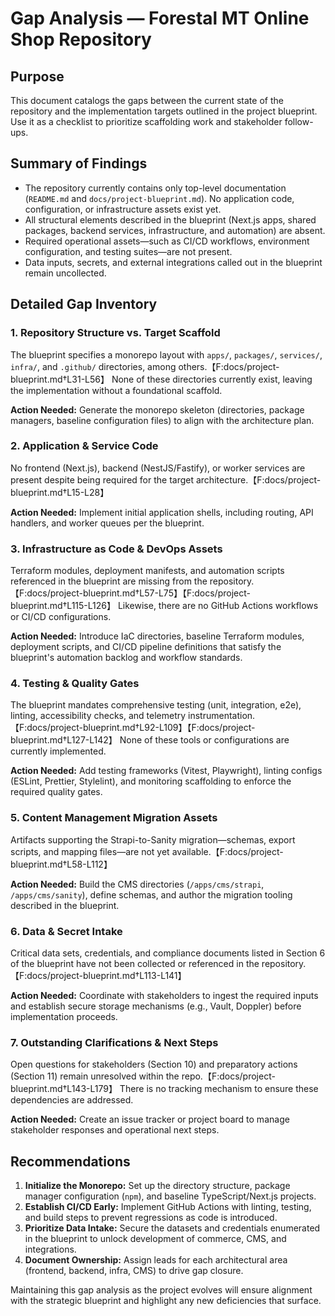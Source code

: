 # Gap Analysis — Forestal MT Online Shop Repository

## Purpose
This document catalogs the gaps between the current state of the repository and the implementation targets outlined in the project blueprint. Use it as a checklist to prioritize scaffolding work and stakeholder follow-ups.

## Summary of Findings
- The repository currently contains only top-level documentation (`README.md` and `docs/project-blueprint.md`). No application code, configuration, or infrastructure assets exist yet.
- All structural elements described in the blueprint (Next.js apps, shared packages, backend services, infrastructure, and automation) are absent.
- Required operational assets—such as CI/CD workflows, environment configuration, and testing suites—are not present.
- Data inputs, secrets, and external integrations called out in the blueprint remain uncollected.

## Detailed Gap Inventory

### 1. Repository Structure vs. Target Scaffold
The blueprint specifies a monorepo layout with `apps/`, `packages/`, `services/`, `infra/`, and `.github/` directories, among others.【F:docs/project-blueprint.md†L31-L56】 None of these directories currently exist, leaving the implementation without a foundational scaffold.

**Action Needed:** Generate the monorepo skeleton (directories, package managers, baseline configuration files) to align with the architecture plan.

### 2. Application & Service Code
No frontend (Next.js), backend (NestJS/Fastify), or worker services are present despite being required for the target architecture.【F:docs/project-blueprint.md†L15-L28】

**Action Needed:** Implement initial application shells, including routing, API handlers, and worker queues per the blueprint.

### 3. Infrastructure as Code & DevOps Assets
Terraform modules, deployment manifests, and automation scripts referenced in the blueprint are missing from the repository.【F:docs/project-blueprint.md†L57-L75】【F:docs/project-blueprint.md†L115-L126】 Likewise, there are no GitHub Actions workflows or CI/CD configurations.

**Action Needed:** Introduce IaC directories, baseline Terraform modules, deployment scripts, and CI/CD pipeline definitions that satisfy the blueprint's automation backlog and workflow standards.

### 4. Testing & Quality Gates
The blueprint mandates comprehensive testing (unit, integration, e2e), linting, accessibility checks, and telemetry instrumentation.【F:docs/project-blueprint.md†L92-L109】【F:docs/project-blueprint.md†L127-L142】 None of these tools or configurations are currently implemented.

**Action Needed:** Add testing frameworks (Vitest, Playwright), linting configs (ESLint, Prettier, Stylelint), and monitoring scaffolding to enforce the required quality gates.

### 5. Content Management Migration Assets
Artifacts supporting the Strapi-to-Sanity migration—schemas, export scripts, and mapping files—are not yet available.【F:docs/project-blueprint.md†L58-L112】

**Action Needed:** Build the CMS directories (`/apps/cms/strapi`, `/apps/cms/sanity`), define schemas, and author the migration tooling described in the blueprint.

### 6. Data & Secret Intake
Critical data sets, credentials, and compliance documents listed in Section 6 of the blueprint have not been collected or referenced in the repository.【F:docs/project-blueprint.md†L113-L141】

**Action Needed:** Coordinate with stakeholders to ingest the required inputs and establish secure storage mechanisms (e.g., Vault, Doppler) before implementation proceeds.

### 7. Outstanding Clarifications & Next Steps
Open questions for stakeholders (Section 10) and preparatory actions (Section 11) remain unresolved within the repo.【F:docs/project-blueprint.md†L143-L179】 There is no tracking mechanism to ensure these dependencies are addressed.

**Action Needed:** Create an issue tracker or project board to manage stakeholder responses and operational next steps.

## Recommendations
1. **Initialize the Monorepo:** Set up the directory structure, package manager configuration (`npm`), and baseline TypeScript/Next.js projects.
2. **Establish CI/CD Early:** Implement GitHub Actions with linting, testing, and build steps to prevent regressions as code is introduced.
3. **Prioritize Data Intake:** Secure the datasets and credentials enumerated in the blueprint to unlock development of commerce, CMS, and integrations.
4. **Document Ownership:** Assign leads for each architectural area (frontend, backend, infra, CMS) to drive gap closure.

Maintaining this gap analysis as the project evolves will ensure alignment with the strategic blueprint and highlight any new deficiencies that surface.
